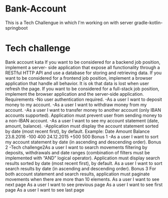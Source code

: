 # Bank-Account
This is a Tech Challengue in which I'm working on with server gradle-kotlin-springboot


# Tech challenge
Bank account kata
If you want to be considered for a backend job position, implement a server-
side application that expose all functionality through a RESTful HTTP API and 
use a database for storing and retrieving data.
If you want to be considered for a frontend job position, implement a browser 
application that handle all behavior. It is ok that data is lost when user refresh 
the page.
If you want to be considered for a full-stack job position, implement the 
browser application and the server-side application.
Requirements
-No user authentication required.
-As a user I want to deposit money to my account.
-As a user I want to withdraw money from my account.
-As a user I want to transfer money to another account (only IBAN accounts 
supported).
 Application must prevent user from sending money to a non-IBAN 
account.
-As a user I want to see my account statement (date, amount, balance).
-Application must display the account statement sorted by date (most 
recent first), by default. Example:
Date        Amount  Balance
23.8.2016     -100      400
24.12.2015    +500      500
Bonus 1
-As a user I want to sort my account statement by date (in ascending 
and descending order).
Bonus 2
-Tech challenge2As a user I want to search movements filtering by deposits, withdrawals 
and date ranges (combination of filters must be implemented with 
“ANDˮ logical operator).
Application must display search results sorted by date (most recent 
first), by default.
As a user I want to sort search results by date (in ascending and 
descending order).
Bonus 3
For both account statement and search results, application must 
paginate movements when there are more than 10 elements.
As a user I want to see next page
As a user I want to see previous page
As a user I want to see first page
As a user I want to see last page
